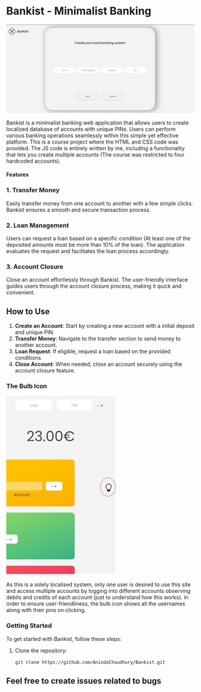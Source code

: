 # Bankist - Minimalist Banking

![Bankist](./images/readme1.jpg)

Bankist is a minimalist banking web application that allows users to create localized database of accounts with unique PINs. Users can perform various banking operations seamlessly within this simple yet effective platform. This is a course project where the HTML and CSS code was provided. The JS code is entirely written by me, including a functionality that lets you create multiple accounts (The course was restricted to four hardcoded accounts).

#### Features

### 1. Transfer Money

Easily transfer money from one account to another with a few simple clicks. Bankist ensures a smooth and secure transaction process.

### 2. Loan Management

Users can request a loan based on a specific condition (At least one of the deposited amounts must be more than 10% of the loan). The application evaluates the request and facilitates the loan process accordingly.

### 3. Account Closure

Close an account effortlessly through Bankist. The user-friendly interface guides users through the account closure process, making it quick and convenient.

## How to Use

1. **Create an Account**: Start by creating a new account with a initial deposit and unique PIN.
2. **Transfer Money**: Navigate to the transfer section to send money to another account.
3. **Loan Request**: If eligible, request a loan based on the provided conditions.
4. **Close Account**: When needed, close an account securely using the account closure feature.

### The Bulb Icon

![Bankist](./images/bulbicon.jpg)

As this is a solely localised system, only one user is desired to use this site and access multiple accounts by logging into different accounts observing debits and credits of each account (just to understand how this works). In order to ensure user-friendliness, the bulb icon shows all the usernames along with their pins on clicking.

### Getting Started

To get started with Bankist, follow these steps:

1. Clone the repository:
   ```bash
   git clone https://github.com/AnindoChoudhury/Bankist.git
   ```

## Feel free to create issues related to bugs
